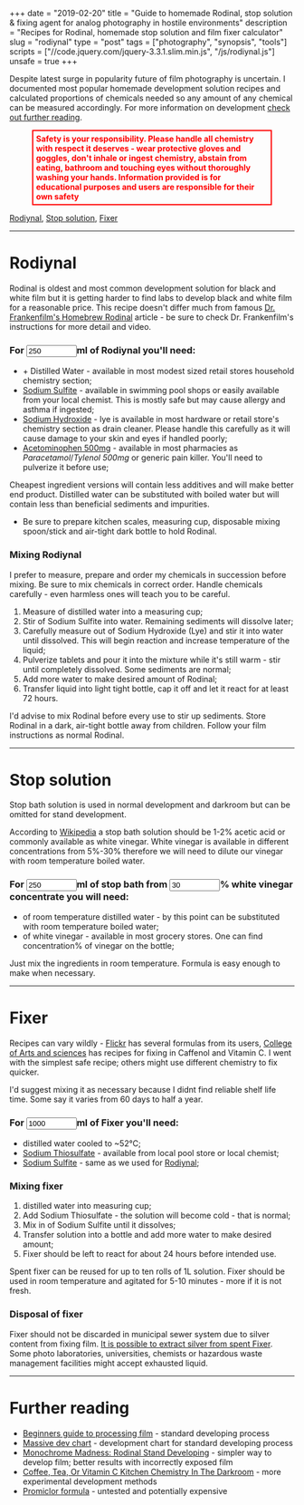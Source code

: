 +++
date        = "2019-02-20"
title       = "Guide to homemade Rodinal, stop solution & fixing agent for analog photography in hostile environments"
description = "Recipes for Rodinal, homemade stop solution and film fixer calculator"
slug        = "rodiynal"
type        = "post"
tags        = ["photography", "synopsis", "tools"]
scripts     = ["//code.jquery.com/jquery-3.3.1.slim.min.js", "/js/rodiynal.js"]
unsafe		= true
+++

Despite latest surge in popularity future of film photography is uncertain. I documented most popular homemade development solution recipes and calculated proportions of chemicals needed so any amount of any chemical can be measured accordingly. For more information on development [check out further reading](#further-reading).

<figure class="warning">
Safety is your responsibility. Please handle all chemistry with respect it deserves - wear protective gloves and goggles, don't inhale or ingest chemistry, abstain from eating, bathroom and touching eyes without thoroughly washing your hands. Information provided is for educational purposes and users are responsible for their own safety
</figure>

[Rodiynal](#rodiynal), [Stop solution](#stop-solution), [Fixer](#fixer)

---

# Rodiynal

Rodinal is oldest and most common development solution for black and white film but it is getting harder to find labs to develop black and white film for a reasonable price. This recipe doesn't differ much from famous [Dr. Frankenfilm's Homebrew Rodinal][a6] article - be sure to check Dr. Frankenfilm's instructions for more detail and video.

### For <input type="number" value="250" id="amount_rodinal">ml of Rodiynal you'll need:

* <span class="rodinal_water"></span> + <span class="rodinal_water_extra"></span> Distilled Water - available in most modest sized retail stores household chemistry section;
* <span class="rodinal_sodium_sulfite"></span> [Sodium Sulfite][c1] - available in swimming pool shops or easily available from your local chemist. This is mostly safe but may cause allergy and asthma if ingested;
* <span class="rodinal_sodium_hydroxide"></span> [Sodium Hydroxide][c2] - lye is available in most hardware or retail store's chemistry section as drain cleaner. Please handle this carefully as it will cause damage to your skin and eyes if handled poorly;
* <span class="rodinal_acetominophen"></span> [Acetominophen 500mg][c3] - available in most pharmacies as *Paracetamol*/*Tylenol 500mg* or generic pain killer. You'll need to pulverize it before use;

Cheapest ingredient versions will contain less additives and will make better end product. Distilled water can be substituted with boiled water but will contain less than beneficial sediments and impurities.

* Be sure to prepare kitchen scales, measuring cup, disposable mixing spoon/stick and air-tight dark bottle to hold Rodinal.

### Mixing Rodiynal

I prefer to measure, prepare and order my chemicals in succession before mixing. Be sure to mix chemicals in correct order. Handle chemicals carefully - even harmless ones will teach you to be careful.

1. Measure <span class="rodinal_water"></span> of distilled water into a measuring cup;
2. Stir <span class="rodinal_sodium_sulfite"></span> of Sodium Sulfite into water. Remaining sediments will dissolve later;
3. Carefully measure out <span class="rodinal_sodium_hydroxide"></span> of Sodium Hydroxide (Lye) and stir it into water until dissolved. This will begin reaction and increase temperature of the liquid;
4. Pulverize <span class="rodinal_acetominophen_tablets"></span> tablets and pour it into the mixture while it's still warm - stir until completely dissolved. Some sediments are normal;
5. Add more water to make desired amount of Rodinal;
6. Transfer liquid into light tight bottle, cap it off and let it react for at least 72 hours.

I'd advise to mix Rodinal before every use to stir up sediments. Store Rodinal in a dark, air-tight bottle away from children. Follow your film instructions as normal Rodinal.

---

# Stop solution

Stop bath solution is used in normal development and darkroom but can be omitted for stand development.

According to [Wikipedia][a8] a stop bath solution should be 1-2% acetic acid or commonly available as white vinegar. White vinegar is available in different concentrations from 5%-30% therefore we will need to dilute our vinegar with room temperature boiled water.

### For <input type="number" value="250" id="amount_stop">ml of stop bath from <input type="number" value="30" id="vinegar_percent">% white vinegar concentrate you will need:

* <span class="stop_water"></span> of room temperature distilled water - by this point can be substituted with room temperature boiled water;
* <span class="stop_vinegar"></span> of white vinegar - available in most grocery stores. One can find concentration% of vinegar on the bottle;

Just mix the ingredients in room temperature. Formula is easy enough to make when necessary.

---


# Fixer

Recipes can vary wildly - [Flickr][a9] has several formulas from its users, [College of Arts and sciences][a10] has recipes for fixing in Caffenol and Vitamin C. I went with the simplest safe recipe; others might use different chemistry to fix quicker.

I'd suggest mixing it as necessary because I didnt find reliable shelf life time. Some say it varies from 60 days to half a year.

### For <input type="number" value="1000" id="amount_fixer">ml of Fixer you'll need:

* <span class="fixer_water"></span> distilled water cooled to ~52°C;
* <span class="fixer_thiosulfate"></span> [Sodium Thiosulfate][c4] - available from local pool store or local chemist;
* <span class="fixer_sodium_sulfite"></span> [Sodium Sulfite](c1) - same as we used for [Rodiynal](#rodiynal);

### Mixing fixer

1. <span class="fixer_water"></span> distilled water into measuring cup;
2. Add <span class="fixer_thiosulfate"></span> Sodium Thiosulfate - the solution will become cold - that is normal;
3. Mix in <span class="fixer_sodium_sulfite"></span> of Sodium Sulfite until it dissolves;
4. Transfer solution into a <span class="fixer_volume"></span> bottle and add more water to make desired amount;
5. Fixer should be left to react for about 24 hours before intended use.

Spent fixer can be reused for up to ten rolls of 1L solution. Fixer should be used in room temperature and agitated for 5-10 minutes - more if it is not fresh.

### Disposal of fixer

Fixer should not be discarded in municipal sewer system due to silver content from fixing film. [It is possible to extract silver from spent Fixer][c10]. Some photo laboratories, universities, chemists or hazardous waste management facilities might accept exhausted liquid.

---

# Further reading

* [Beginners guide to processing film][a1] - standard developing process
* [Massive dev chart][a5] - development chart for standard developing process
* [Monochrome Madness: Rodinal Stand Developing][a4] - simpler way to develop film; better results with incorrectly exposed film
* [Coffee, Tea, Or Vitamin C Kitchen Chemistry In The Darkroom][a10] - more experimental development methods
* [Promiclor formula][a11] - untested and potentially expensive


<!-- References -->
[a1]: //www.ilfordphoto.com/beginners-guide-processing-film/
[a4]: //www.lomography.com/magazine/178974-monochrome-madness-rodinal-stand-developing
[a5]: //www.digitaltruth.com/devchart.php
[a6]: //www.drfrankenfilm.com/diy-rodinal/4575179217
[a8]: //en.wikipedia.org/wiki/Stop_bath
[a9]: //www.flickr.com/groups/67377471@N00/discuss/72157671992973893/
[a10]: //www.as.uky.edu/blogs/dlro223/dont-be-fooled-household-items-can-be-used-film-developers
[a11]: //www.photo.net/discuss/threads/promicrol-formula.79015/
[c10]: //goldrefiningforum.com/phpBB3/viewtopic.php?t=20362
[c1]: //en.wikipedia.org/wiki/Sodium_sulfite
[c2]: //en.wikipedia.org/wiki/Sodium_hydroxide
[c3]: //en.wikipedia.org/wiki/Paracetamol
[c4]: //en.wikipedia.org/wiki/Sodium_thiosulfate

<style>
    input {
        width: 12ch;
    }

    .warning {
        border: 2px solid red;
        color: red;
        font-weight: bolder;
        padding: 5px;
    }
</style>
